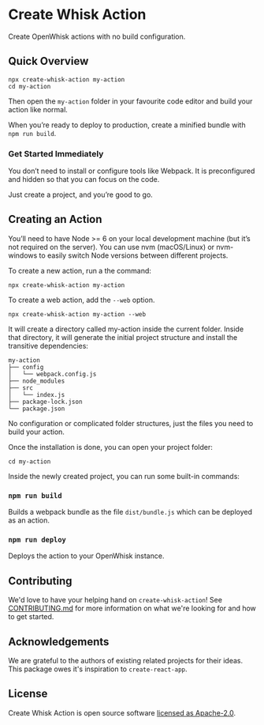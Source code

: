# Create Whisk Action

Create OpenWhisk actions with no build configuration.

## Quick Overview

```
npx create-whisk-action my-action
cd my-action
```

Then open the `my-action` folder in your favourite code editor and build your action like normal.

When you’re ready to deploy to production, create a minified bundle with `npm run build`.

### Get Started Immediately

You don’t need to install or configure tools like Webpack.
It is preconfigured and hidden so that you can focus on the code.

Just create a project, and you’re good to go.

## Creating an Action

You’ll need to have Node >= 6 on your local development machine (but it’s not required on the server). You can use nvm (macOS/Linux) or nvm-windows to easily switch Node versions between different projects.

To create a new action, run a the command:

```
npx create-whisk-action my-action
```

To create a web action, add the `--web` option.

```
npx create-whisk-action my-action --web
```

It will create a directory called my-action inside the current folder.
Inside that directory, it will generate the initial project structure and install the transitive dependencies:

```
my-action
├── config
│   └── webpack.config.js
├── node_modules
├── src
│   └── index.js
├── package-lock.json
└── package.json
```

No configuration or complicated folder structures, just the files you need to build your action.

Once the installation is done, you can open your project folder:

```
cd my-action
```

Inside the newly created project, you can run some built-in commands:

### `npm run build`

Builds a webpack bundle as the file `dist/bundle.js` which can be deployed as an action.

### `npm run deploy`

Deploys the action to your OpenWhisk instance.

## Contributing

We'd love to have your helping hand on `create-whisk-action`! See [CONTRIBUTING.md](.github/CONTRIBUTING.md) for more information on what we're looking for and how to get started.

## Acknowledgements

We are grateful to the authors of existing related projects for their ideas. This package owes it's inspiration to `create-react-app`.

## License

Create Whisk Action is open source software [licensed as Apache-2.0](blob/master/LICENSE).

